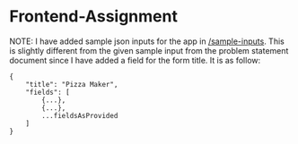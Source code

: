 # Frontend-Assignment

NOTE: I have added sample json inputs for the app in [/sample-inputs](/sample-inputs). This is slightly different from the given sample input from the problem statement document since I have added a field for the form title. It is as follow:

```
{
    "title": "Pizza Maker",
    "fields": [
        {...},
        {...},
        ...fieldsAsProvided
    ]
}
